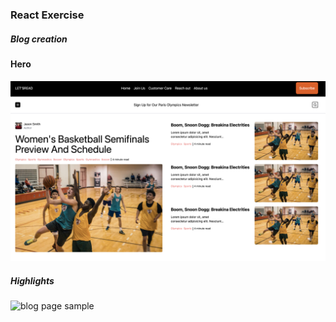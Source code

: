 ### React Exercise

##### Blog creation

#### Hero

![blog page sample](./public/blog_sample2.png)

##### Highlights

![blog page sample](./public/blog_sample3.png)
